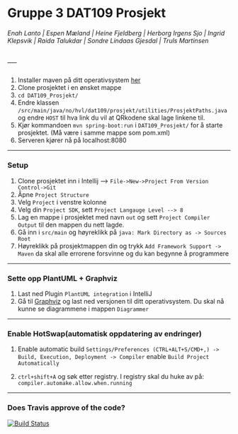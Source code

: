 # Gruppe 3 DAT109 Prosjekt
###### Enah Lanto | Espen Mæland | Heine Fjeldberg | Herborg Irgens Sjo | Ingrid Klepsvik | Raida Talukdar | Sondre Lindaas Gjesdal | Truls Martinsen
–––
###
1. Installer maven på ditt operativsystem [her](https://maven.apache.org/install.html)
2. Clone prosjektet i en ønsket mappe
3. ```cd DAT109_Prosjekt/```
4. Endre klassen ```/src/main/java/no/hvl/dat109/prosjekt/utilities/ProsjektPaths.java``` og endre ```HOST``` til hva link du vil at QRkodene skal lage linkene til.
5. Kjør kommandoen ```mvn spring-boot:run``` i ```DAT109_Prosjekt/``` for å starte prosjektet. (Må være i samme mappe som pom.xml)
6. Serveren kjører nå på localhost:8080
___
### Setup
1. Clone prosjektet inn i Intellij --> ````File->New->Project From Version Control->Git````
2. Åpne ````Project Structure````
3. Velg `````Project````` i venstre kolonne
4. Velg din `````Project SDK`````, sett ````Project Langauge Level --> 8````
5. Lag en mappe i prosjektet med navn ````out```` og sett ```Project Compiler Output``` til den mappen du nett lagde.
6. Gå inn i `````src/main````` og høyreklikk på ````java: Mark Directory as -> Sources Root````
7. Høyreklikk på prosjektmappen din og trykk ````Add Framework Support -> Maven```` da skal alle errorene forsvinne og du kan begynne å programmere

___

### Sette opp PlantUML + Graphviz
1. Last ned Plugin ```PlantUML integration``` i IntelliJ
2. Gå til [Graphviz](https://www.graphviz.org/download/) og last ned versjonen til ditt operativsystem. Du skal nå kunne se diagrammene i mappen ```Diagrammer```

___

### Enable HotSwap(automatisk oppdatering av endringer)
1. Enable automatic build ```Settings/Preferences (CTRL+ALT+S/CMD+,) -> Build, Execution, Deployment -> Compiler``` 
enable ```Build Project Automatically```

2. ```ctrl+shift+A``` og søk etter registry. I registry skal du huke av på: ```compiler.automake.allow.when.running``` 

___
### Does Travis approve of the code?

[![Build Status](https://travis-ci.org/571530/DAT109_Prosjekt.svg?branch=master)](https://travis-ci.org/571530/DAT109_Prosjekt) 
